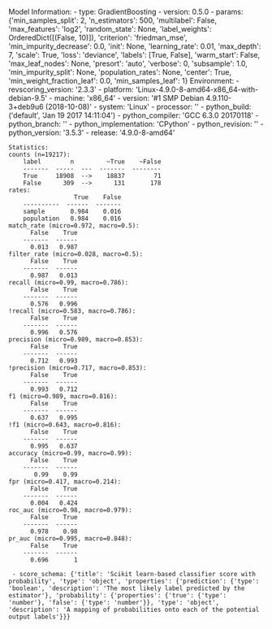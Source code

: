 Model Information:
	 - type: GradientBoosting
	 - version: 0.5.0
	 - params: {'min_samples_split': 2, 'n_estimators': 500, 'multilabel': False, 'max_features': 'log2', 'random_state': None, 'label_weights': OrderedDict([(False, 10)]), 'criterion': 'friedman_mse', 'min_impurity_decrease': 0.0, 'init': None, 'learning_rate': 0.01, 'max_depth': 7, 'scale': True, 'loss': 'deviance', 'labels': [True, False], 'warm_start': False, 'max_leaf_nodes': None, 'presort': 'auto', 'verbose': 0, 'subsample': 1.0, 'min_impurity_split': None, 'population_rates': None, 'center': True, 'min_weight_fraction_leaf': 0.0, 'min_samples_leaf': 1}
	Environment:
	 - revscoring_version: '2.3.3'
	 - platform: 'Linux-4.9.0-8-amd64-x86_64-with-debian-9.5'
	 - machine: 'x86_64'
	 - version: '#1 SMP Debian 4.9.110-3+deb9u6 (2018-10-08)'
	 - system: 'Linux'
	 - processor: ''
	 - python_build: ('default', 'Jan 19 2017 14:11:04')
	 - python_compiler: 'GCC 6.3.0 20170118'
	 - python_branch: ''
	 - python_implementation: 'CPython'
	 - python_revision: ''
	 - python_version: '3.5.3'
	 - release: '4.9.0-8-amd64'
	
	Statistics:
	counts (n=19217):
		label        n         ~True    ~False
		-------  -----  ---  -------  --------
		True     18908  -->    18837        71
		False      309  -->      131       178
	rates:
		              True    False
		----------  ------  -------
		sample       0.984    0.016
		population   0.984    0.016
	match_rate (micro=0.972, macro=0.5):
		  False    True
		-------  ------
		  0.013   0.987
	filter_rate (micro=0.028, macro=0.5):
		  False    True
		-------  ------
		  0.987   0.013
	recall (micro=0.99, macro=0.786):
		  False    True
		-------  ------
		  0.576   0.996
	!recall (micro=0.583, macro=0.786):
		  False    True
		-------  ------
		  0.996   0.576
	precision (micro=0.989, macro=0.853):
		  False    True
		-------  ------
		  0.712   0.993
	!precision (micro=0.717, macro=0.853):
		  False    True
		-------  ------
		  0.993   0.712
	f1 (micro=0.989, macro=0.816):
		  False    True
		-------  ------
		  0.637   0.995
	!f1 (micro=0.643, macro=0.816):
		  False    True
		-------  ------
		  0.995   0.637
	accuracy (micro=0.99, macro=0.99):
		  False    True
		-------  ------
		   0.99    0.99
	fpr (micro=0.417, macro=0.214):
		  False    True
		-------  ------
		  0.004   0.424
	roc_auc (micro=0.98, macro=0.979):
		  False    True
		-------  ------
		  0.978    0.98
	pr_auc (micro=0.995, macro=0.848):
		  False    True
		-------  ------
		  0.696       1
	
	 - score_schema: {'title': 'Scikit learn-based classifier score with probability', 'type': 'object', 'properties': {'prediction': {'type': 'boolean', 'description': 'The most likely label predicted by the estimator'}, 'probability': {'properties': {'true': {'type': 'number'}, 'false': {'type': 'number'}}, 'type': 'object', 'description': 'A mapping of probabilities onto each of the potential output labels'}}}

